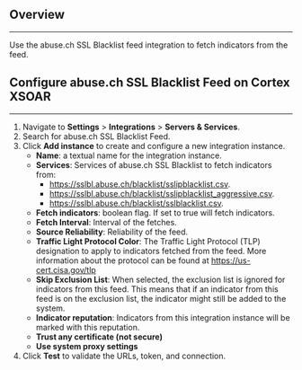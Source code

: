 ## Overview

---

Use the abuse.ch SSL Blacklist feed integration to fetch indicators from the feed.


## Configure abuse.ch SSL Blacklist Feed on Cortex XSOAR

---

1. Navigate to __Settings__ > __Integrations__ > __Servers & Services__.
2. Search for abuse.ch SSL Blacklist Feed.
3. Click __Add instance__ to create and configure a new integration instance.
    * __Name__: a textual name for the integration instance.
    * __Services__: Services of abuse.ch SSL Blacklist to fetch indicators from: 
        * https://sslbl.abuse.ch/blacklist/sslipblacklist.csv.
        * https://sslbl.abuse.ch/blacklist/sslipblacklist_aggressive.csv.
        * https://sslbl.abuse.ch/blacklist/sslblacklist.csv.
    * __Fetch indicators__: boolean flag. If set to true will fetch indicators.
    * __Fetch Interval__: Interval of the fetches.
    * __Source Reliability__: Reliability of the feed.  
    * __Traffic Light Protocol Color__: The Traffic Light Protocol (TLP) designation to apply to indicators fetched from the feed. More information about the protocol can be found at https://us-cert.cisa.gov/tlp
    * __Skip Exclusion List__: When selected, the exclusion list is ignored for indicators from
    this feed. This means that if an indicator from this feed is on the exclusion
    list, the indicator might still be added to the system. 
    * __Indicator reputation__: Indicators from this integration instance will be marked with this
    reputation.
    * __Trust any certificate (not secure)__
    * __Use system proxy settings__
4. Click __Test__ to validate the URLs, token, and connection.

